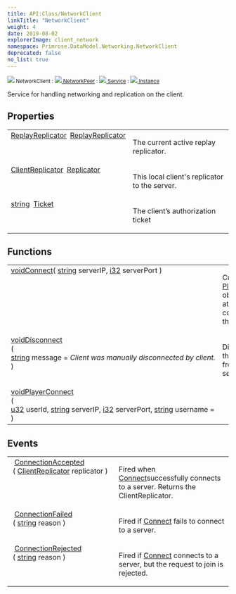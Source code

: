```yaml
---
title: API:Class/NetworkClient
linkTitle: "NetworkClient"
weight: 4
date: 2019-08-02
explorerImage: client_network
namespace: Primrose.DataModel.Networking.NetworkClient
deprecated: false
no_list: true
---
```

<small class="inheritance">
<span class="" href="/docs/api-reference/Class/NetworkClient"><img src="/icons/silk/client_network.png"/>&nbsp;NetworkClient</span>&nbsp;:&nbsp;<a class="" href="/docs/api-reference/Class/NetworkPeer"><img src="/icons/silk/default.png"/>&nbsp;NetworkPeer</a>&nbsp;:&nbsp;<a class="" href="/docs/api-reference/Class/Service"><img src="/icons/silk/default.png"/>&nbsp;Service</a>&nbsp;:&nbsp;<a class="" href="/docs/api-reference/Class/Instance"><img src="/icons/silk/default.png"/>&nbsp;Instance</a></small>
<p class="summary">

Service for handling networking and replication on the client.

</p>
 
## Properties
 
<table class="studiohide">
<tbody>
<tr class="function-row ">
<td style="vertical-align:top;white-space:normal;">
<div>
<a class="type" href="/docs/api-reference/Class/ReplayReplicator">ReplayReplicator</a><span class="method-body" style="text-indent: -2em; padding-left: 0.5em"><a class="name" href="ReplayReplicator">ReplayReplicator</a></span></td>
<td style="vertical-align:top;white-space:normal;">
<p>
The current active replay replicator.
</p></td>
</tr>

<tr class="function-row ">
<td style="vertical-align:top;white-space:normal;">
<div>
<a class="type" href="/docs/api-reference/Class/ClientReplicator">ClientReplicator</a><span class="method-body" style="text-indent: -2em; padding-left: 0.5em"><a class="name" href="Replicator">Replicator</a></span></td>
<td style="vertical-align:top;white-space:normal;">
<p>
This local client's replicator to the server.
</p></td>
</tr>

<tr class="function-row ">
<td style="vertical-align:top;white-space:normal;">
<div>
<a class="type" href="/docs/api-reference/System/string">string</a><span class="method-body" style="text-indent: -2em; padding-left: 0.5em"><a class="name" href="Ticket">Ticket</a></span></td>
<td style="vertical-align:top;white-space:normal;">
<p>
The client’s authorization ticket
</p></td>
</tr>

</tbody>
</table>
 
## Functions
 
<table class="studiohide">
<tbody>
<tr class="function-row ">
<td style="vertical-align:top;white-space:normal;">
<div>
<a class="type" href="/docs/api-reference/System/void">void</a><span class="method-body" style="text-indent: -2em;"><a class="method-name  " href="Connect">Connect</a></span><span style="display: inline-block">( <span class="param" style="white-space: nowrap"><a class="type" href="/docs/api-reference/System/string">string</a> serverIP, <a class="type" href="/docs/api-reference/System/Primitives#int32">i32</a> serverPort</span> )</span></span></div></td>
<td style="vertical-align:top;white-space:normal;">
<p>
Creates a <a href="/docs/api-reference/Class/Player/" >Player</a> object and attempts to connect to the server.
</p></td>
</tr>

<tr class="function-row ">
<td style="vertical-align:top;white-space:normal;">
<div>
<a class="type" href="/docs/api-reference/System/void">void</a><span class="method-body" style="text-indent: -2em;"><a class="method-name  " href="Disconnect">Disconnect</a></span><span style="display: inline-block">( <span class="param" style="white-space: nowrap"><a class="type" href="/docs/api-reference/System/string">string</a> message = <i>Client was manually disconnected by client.</i></span> )</span></span></div></td>
<td style="vertical-align:top;white-space:normal;">
<p>
Disconnect this client from the server.
</p></td>
</tr>

<tr class="function-row ">
<td style="vertical-align:top;white-space:normal;">
<div>
<a class="type" href="/docs/api-reference/System/void">void</a><span class="method-body" style="text-indent: -2em;"><a class="method-name  " href="PlayerConnect">PlayerConnect</a></span><span style="display: inline-block">( <span class="param" style="white-space: nowrap"><a class="type" href="/docs/api-reference/System/Primitives#uint32">u32</a> userId, <a class="type" href="/docs/api-reference/System/string">string</a> serverIP, <a class="type" href="/docs/api-reference/System/Primitives#int32">i32</a> serverPort, <a class="type" href="/docs/api-reference/System/string">string</a> username = <i></i></span> )</span></span></div></td>
<td style="vertical-align:top;white-space:normal;">
</td>
</tr>

</tbody>
</table>
 
## Events
 
<table class="studiohide">
<tbody>
<tr class="function-row ">
<td style="vertical-align:top;white-space:normal;">
<span class="event-body" style="text-indent: -2em; padding-left: 0.5em"><a class="event-name " href="ConnectionAccepted">ConnectionAccepted</a></span><span style="display: inline-block">&nbsp;( <span class="param" style="white-space: nowrap"><a class="type" href="/docs/api-reference/Class/ClientReplicator">ClientReplicator</a> replicator</span> )</span></span></td>
<td style="vertical-align:top;white-space:normal;">
<p>
Fired when <a href="/docs/api-reference/Class/NetworkClient/Connect" >Connect</a>successfully connects to a server. Returns the ClientReplicator.
</p></td>
</tr>

<tr class="function-row ">
<td style="vertical-align:top;white-space:normal;">
<span class="event-body" style="text-indent: -2em; padding-left: 0.5em"><a class="event-name " href="ConnectionFailed">ConnectionFailed</a></span><span style="display: inline-block">&nbsp;( <span class="param" style="white-space: nowrap"><a class="type" href="/docs/api-reference/System/string">string</a> reason</span> )</span></span></td>
<td style="vertical-align:top;white-space:normal;">
<p>
Fired if <a href="/docs/api-reference/Class/NetworkClient/Connect" >Connect</a> fails to connect to a server.
</p></td>
</tr>

<tr class="function-row ">
<td style="vertical-align:top;white-space:normal;">
<span class="event-body" style="text-indent: -2em; padding-left: 0.5em"><a class="event-name " href="ConnectionRejected">ConnectionRejected</a></span><span style="display: inline-block">&nbsp;( <span class="param" style="white-space: nowrap"><a class="type" href="/docs/api-reference/System/string">string</a> reason</span> )</span></span></td>
<td style="vertical-align:top;white-space:normal;">
<p>
Fired if <a href="/docs/api-reference/Class/NetworkClient/Connect" >Connect</a> connects to a server, but the request to join is rejected.
</p></td>
</tr>

</tbody>
</table>
<b>
</b>
<div class="inheritors">
<ul class="root">
</ul>
</div>
